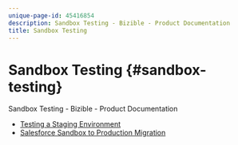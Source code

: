```yaml
---
unique-page-id: 45416854
description: Sandbox Testing - Bizible - Product Documentation
title: Sandbox Testing
---
```


# Sandbox Testing {#sandbox-testing}

Sandbox Testing - Bizible - Product Documentation

* [Testing a Staging Environment](sandbox-testing/testing-a-staging-environment.md)
* [Salesforce Sandbox to Production Migration](sandbox-testing/salesforce-sandbox-to-production-migration.md)

